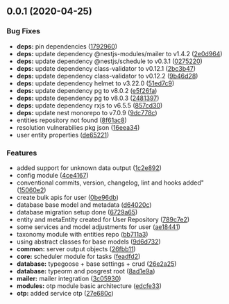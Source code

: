 ## 0.0.1 (2020-04-25)

### Bug Fixes

- **deps:** pin dependencies ([1792960](https://github.com/ruslanguns/nestjs-starter/commit/1792960379685e88a45dee317f8bbe009415e1f1))
- **deps:** update dependency @nestjs-modules/mailer to v1.4.2 ([2e0d964](https://github.com/ruslanguns/nestjs-starter/commit/2e0d96481850e1dd3396c8e55876d81bb0575663))
- **deps:** update dependency @nestjs/schedule to v0.3.1 ([0275220](https://github.com/ruslanguns/nestjs-starter/commit/0275220000839a9a62113c71ecb0b67a0c4ae060))
- **deps:** update dependency class-validator to v0.12.1 ([2bc3b47](https://github.com/ruslanguns/nestjs-starter/commit/2bc3b47d09eccb2adb269ff6d6c28cf6ffefea02))
- **deps:** update dependency class-validator to v0.12.2 ([9b46d28](https://github.com/ruslanguns/nestjs-starter/commit/9b46d284001b4be17595fa5fa4675f9baa8419a3))
- **deps:** update dependency helmet to v3.22.0 ([51ed7c9](https://github.com/ruslanguns/nestjs-starter/commit/51ed7c91f8716d0f709621e92e7bf98a1e8975dd))
- **deps:** update dependency pg to v8.0.2 ([e5f26fa](https://github.com/ruslanguns/nestjs-starter/commit/e5f26faca5f95d8faf7ef04b1b07cac59f8c9c4c))
- **deps:** update dependency pg to v8.0.3 ([2481397](https://github.com/ruslanguns/nestjs-starter/commit/2481397912afe0e68a952e4358d4aefdaa899dda))
- **deps:** update dependency rxjs to v6.5.5 ([857cd30](https://github.com/ruslanguns/nestjs-starter/commit/857cd30a0f7eb90145d31092131a4d697eab4743))
- **deps:** update nest monorepo to v7.0.9 ([9dc778c](https://github.com/ruslanguns/nestjs-starter/commit/9dc778c5dd8177da1fc4311cbfd3374b5284a5cb))
- entities repository not found ([8f61ac8](https://github.com/ruslanguns/nestjs-starter/commit/8f61ac8a5bed6f8044df8714800cb8730f572da9))
- resolution vulnerabilies pkg json ([16eea34](https://github.com/ruslanguns/nestjs-starter/commit/16eea340b28fc246eed7924ab85f738b124e4dba))
- user entity properties ([de65221](https://github.com/ruslanguns/nestjs-starter/commit/de65221c05873adc4af2763db4862586b66b70c6))

### Features

- added support for unknown data output ([1c2e892](https://github.com/ruslanguns/nestjs-starter/commit/1c2e8929fbdd24bf3d2ce62f773e6a9c245937cd))
- config module ([4ce4167](https://github.com/ruslanguns/nestjs-starter/commit/4ce416711028db9355b607a2d48b65e44498d421))
- conventional commits, version, changelog, lint and hooks added" ([15060e2](https://github.com/ruslanguns/nestjs-starter/commit/15060e2074a0d32830eb58d1abc276a3e27f2c80))
- create bulk apis for user ([0be96db](https://github.com/ruslanguns/nestjs-starter/commit/0be96db6bfbfb4d23c4ec4ad95ba35d5d9e48ae2))
- database base model and metadata ([d64020c](https://github.com/ruslanguns/nestjs-starter/commit/d64020c6c9daf824ed0e66e2147bff9c34a85d86))
- database migration setup done ([6729a65](https://github.com/ruslanguns/nestjs-starter/commit/6729a65da143fb5a2088300f53569420b244d7f4))
- entity and metaEntity created for User Repository ([789c7e2](https://github.com/ruslanguns/nestjs-starter/commit/789c7e221d8d95080116c4daf1363c097d78398a))
- some services and model adjustments for user ([ae18441](https://github.com/ruslanguns/nestjs-starter/commit/ae1844149d625179968343ce14c2ad123f97427a))
- taxonomy module with entities repo ([bb711a3](https://github.com/ruslanguns/nestjs-starter/commit/bb711a32d4bb2f4a357bd9f1a31bb02f7943298f))
- using abstract classes for base models ([9d6d732](https://github.com/ruslanguns/nestjs-starter/commit/9d6d73267662165b3d360a3b96ae4e9dc5ab803e))
- **common:** server output objects ([26fbb11](https://github.com/ruslanguns/nestjs-starter/commit/26fbb112b60cb5a598c115b1e5e891dcd1e43aff))
- **core:** scheduler module for tasks ([feadfd2](https://github.com/ruslanguns/nestjs-starter/commit/feadfd209262282d3f55481d36829159ea3d102f))
- **database:** typegoose + base settings + crud ([26e2a25](https://github.com/ruslanguns/nestjs-starter/commit/26e2a250287deae582bb5f17dfdf82dfc03ab89a))
- **database:** typeorm and posgrest root ([8ad1e9a](https://github.com/ruslanguns/nestjs-starter/commit/8ad1e9a7b503055ff20a9bb041ac033e66ed9e10))
- **mailer:** mailer integration ([3c05930](https://github.com/ruslanguns/nestjs-starter/commit/3c05930b9718c78fe3e9a9cd3119f5150f57096f))
- **modules:** otp module basic architecture ([edcfe33](https://github.com/ruslanguns/nestjs-starter/commit/edcfe33131cb88f1eb0b0418b452024e147e8401))
- **otp:** added service otp ([27e680c](https://github.com/ruslanguns/nestjs-starter/commit/27e680c0e8e7842e6cbf0200819e15ea3c8c25c4))
